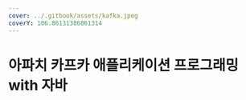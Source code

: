 ```yaml
---
cover: ../.gitbook/assets/kafka.jpeg
coverY: 106.86131386861314
---
```


# 아파치 카프카 애플리케이션 프로그래밍 with 자바

